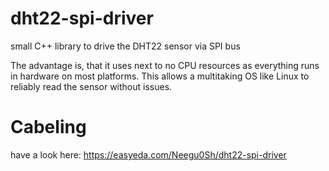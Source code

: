 # dht22-spi-driver
small C++ library to drive the DHT22 sensor via SPI bus

The advantage is, that it uses next to no CPU resources as everything runs in hardware on most platforms. This allows a multitaking OS like Linux to reliably read the sensor without issues.


# Cabeling
have a look here: https://easyeda.com/Neegu0Sh/dht22-spi-driver
